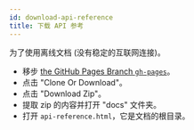 ```yaml
---
id: download-api-reference
title: 下载 API 参考
---
```


为了使用离线文档 (没有稳定的互联网连接)。

 - 移步 [the GitHub Pages Branch `gh-pages`](https://github.com/petkaantonov/bluebird/tree/gh-pages)。
 - 点击 "Clone Or Download"。
 - 点击 "Download Zip"。
 - 提取 zip 的内容并打开 "docs" 文件夹。
 - 打开 `api-reference.html`，它是文档的根目录。
